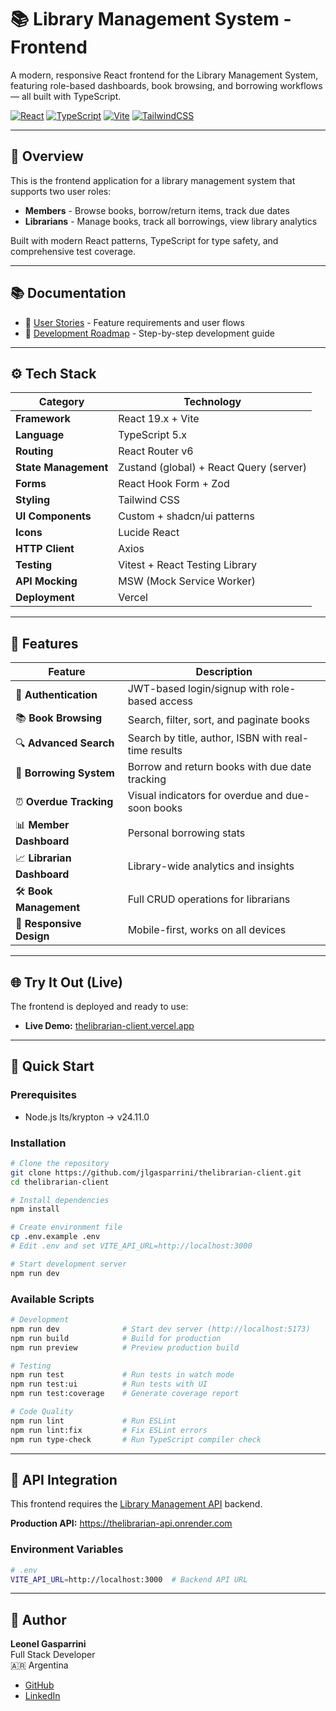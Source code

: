# 📚 Library Management System - Frontend

A modern, responsive React frontend for the Library Management System, featuring role-based dashboards, book browsing, and borrowing workflows — all built with TypeScript.

[![React](https://img.shields.io/badge/react-19.2-blue)](https://reactjs.org/)
[![TypeScript](https://img.shields.io/badge/typescript-5.5-blue)](https://www.typescriptlang.org/)
[![Vite](https://img.shields.io/badge/vite-5.4-purple)](https://vitejs.dev/)
[![TailwindCSS](https://img.shields.io/badge/tailwind-3.4-cyan)](https://tailwindcss.com/)

---

## 🎯 Overview

This is the frontend application for a library management system that supports two user roles:
- **Members** - Browse books, borrow/return items, track due dates
- **Librarians** - Manage books, track all borrowings, view library analytics

Built with modern React patterns, TypeScript for type safety, and comprehensive test coverage.

---

## 📚 Documentation

- 📘 [User Stories](./USER_STORIES.md) - Feature requirements and user flows
- 🧱 [Development Roadmap](./ROADMAP.md) - Step-by-step development guide

---

## ⚙️ Tech Stack

| Category | Technology |
|----------|------------|
| **Framework** | React 19.x + Vite |
| **Language** | TypeScript 5.x |
| **Routing** | React Router v6 |
| **State Management** | Zustand (global) + React Query (server) |
| **Forms** | React Hook Form + Zod |
| **Styling** | Tailwind CSS |
| **UI Components** | Custom + shadcn/ui patterns |
| **Icons** | Lucide React |
| **HTTP Client** | Axios |
| **Testing** | Vitest + React Testing Library |
| **API Mocking** | MSW (Mock Service Worker) |
| **Deployment** | Vercel |

---

## 🎯 Features

| Feature | Description |
|---------|-------------|
| 🔐 **Authentication** | JWT-based login/signup with role-based access |
| 📚 **Book Browsing** | Search, filter, sort, and paginate books |
| 🔍 **Advanced Search** | Search by title, author, ISBN with real-time results |
| 📖 **Borrowing System** | Borrow and return books with due date tracking |
| ⏰ **Overdue Tracking** | Visual indicators for overdue and due-soon books |
| 📊 **Member Dashboard** | Personal borrowing stats |
| 📈 **Librarian Dashboard** | Library-wide analytics and insights |
| 🛠️ **Book Management** | Full CRUD operations for librarians |
| 📱 **Responsive Design** | Mobile-first, works on all devices |

---
## 🌐 Try It Out (Live)

The frontend is deployed and ready to use:

- **Live Demo:** [thelibrarian-client.vercel.app](https://thelibrarian-client.vercel.app)

---

## 🚀 Quick Start

### Prerequisites

- Node.js lts/krypton -> v24.11.0

### Installation

```bash
# Clone the repository
git clone https://github.com/jlgasparrini/thelibrarian-client.git
cd thelibrarian-client

# Install dependencies
npm install

# Create environment file
cp .env.example .env
# Edit .env and set VITE_API_URL=http://localhost:3000

# Start development server
npm run dev
```

### Available Scripts

```bash
# Development
npm run dev              # Start dev server (http://localhost:5173)
npm run build            # Build for production
npm run preview          # Preview production build

# Testing
npm run test             # Run tests in watch mode
npm run test:ui          # Run tests with UI
npm run test:coverage    # Generate coverage report

# Code Quality
npm run lint             # Run ESLint
npm run lint:fix         # Fix ESLint errors
npm run type-check       # Run TypeScript compiler check
```

---

## 🔌 API Integration

This frontend requires the [Library Management API](https://github.com/jlgasparrini/thelibrarian-api) backend.

**Production API:** https://thelibrarian-api.onrender.com

### Environment Variables

```bash
# .env
VITE_API_URL=http://localhost:3000  # Backend API URL
```

---

## 👤 Author

**Leonel Gasparrini**  
Full Stack Developer  
🇦🇷 Argentina

- [GitHub](https://github.com/jlgasparrini)
- [LinkedIn](https://linkedin.com/in/jlgasparrini/)
